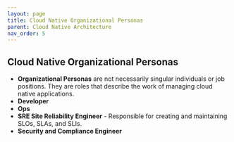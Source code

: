 ```yaml
---
layout: page
title: Cloud Native Organizational Personas
parent: Cloud Native Architecture
nav_order: 5
---
```


## Cloud Native Organizational Personas

- **Organizational Personas** are not necessarily singular individuals or job positions. They are roles that describe the work of managing cloud native applications.
- **Developer**
- **Ops**
- **SRE Site Reliability Engineer** - Responsible for creating and maintaining SLOs, SLAs, and SLIs.
- **Security and Compliance Engineer**
